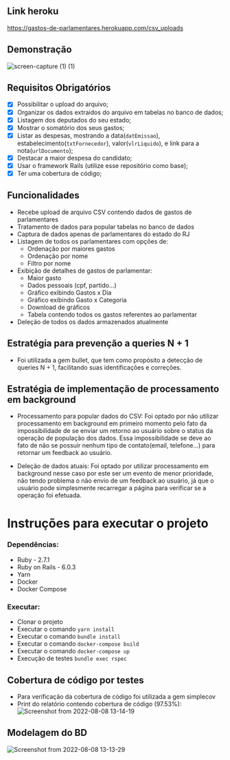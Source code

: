 ## Link heroku
https://gastos-de-parlamentares.herokuapp.com/csv_uploads

## Demonstração
![screen-capture (1) (1)](https://user-images.githubusercontent.com/34657544/183472397-f21d742e-24aa-4088-9bdb-9ced46f434ae.gif)


## Requisitos Obrigatórios
- [x] Possibilitar o upload do arquivo;
- [x] Organizar os dados extraidos do arquivo em tabelas no banco de dados;
- [x] Listagem dos deputados do seu estado;
- [x] Mostrar o somatório dos seus gastos;
- [x] Listar as despesas, mostrando a data(`datEmissao`), estabelecimento(`txtFornecedor`), valor(`vlrLiquido`), e link para a nota(`urlDocumento`);
- [x] Destacar a maior despesa do candidato;
- [x] Usar o framework Rails (utilize esse repositório como base);
- [x] Ter uma cobertura de código;

## Funcionalidades
- Recebe upload de arquivo CSV contendo dados de gastos de parlamentares
- Tratamento de dados para popular tabelas no banco de dados
- Captura de dados apenas de parlamentares do estado do RJ
- Listagem de todos os parlamentares com opções de:
  - Ordenação por maiores gastos
  - Ordenação por nome
  - Filtro por nome
- Exibição de detalhes de gastos de parlamentar:
  - Maior gasto
  - Dados pessoais (cpf, partido...)
  - Gráfico exibindo Gastos x Dia
  - Gráfico exibindo Gasto x Categoria
  - Download de gráficos
  - Tabela contendo todos os gastos referentes ao parlamentar
- Deleção de todos os dados armazenados atualmente

## Estratégia para prevenção a queries N + 1
- Foi utilizada a gem bullet, que tem como propósito a detecção de queries N + 1, facilitando suas identificações e correções.

## Estratégia de implementação de processamento em background
- Processamento para popular dados do CSV: Foi optado por não utilizar processamento em background em primeiro momento pelo fato da impossibilidade de se enviar um retorno ao usuário sobre o status da operação de população dos dados. Essa impossibilidade se deve ao fato de não se possuir nenhum tipo de contato(email, telefone...) para retornar um feedback ao usuário.

- Deleção de dados atuais: Foi optado por utilizar processamento em background nesse caso por este ser um evento de menor prioridade, não tendo problema o não envio de um feedback ao usuário, já que o usuário pode simplesmente recarregar a página para verificar se a operação foi efetuada.

# Instruções para executar o projeto

### Dependências:
- Ruby - 2.7.1
- Ruby on Rails - 6.0.3
- Yarn
- Docker
- Docker Compose

### Executar:
- Clonar o projeto
- Executar o comando `yarn install`
- Executar o comando `bundle install`
- Executar o comando `docker-compose build`
- Executar o comando `docker-compose up`
- Execução de testes `bundle exec rspec`

## Cobertura de código por testes
- Para verificação da cobertura de código foi utilizada a gem simplecov
- Print do relatório contendo cobertura de código (97.53%):
![Screenshot from 2022-08-08 13-14-19](https://user-images.githubusercontent.com/34657544/183464395-4d386ea2-69be-498c-94f4-efa45163d163.png)


## Modelagem do BD
![Screenshot from 2022-08-08 13-13-29](https://user-images.githubusercontent.com/34657544/183464351-fbcb2581-b09b-45a1-99b8-865af3d97785.png)

